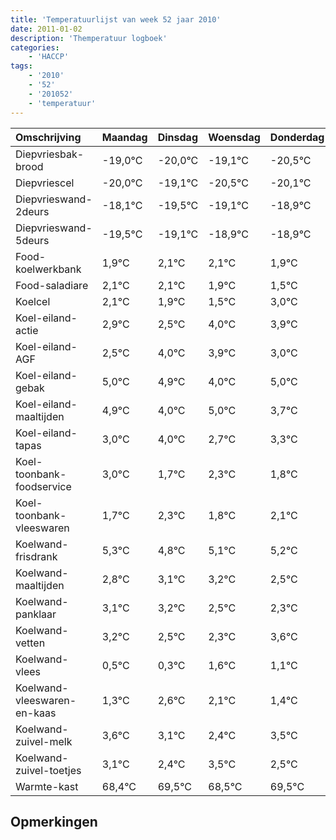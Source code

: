 ```yaml
---
title: 'Temperatuurlijst van week 52 jaar 2010'
date: 2011-01-02
description: 'Themperatuur logboek'
categories:
    - 'HACCP'
tags:
    - '2010'
    - '52'
    - '201052'
    - 'temperatuur'
---
```

|Omschrijving|Maandag|Dinsdag|Woensdag|Donderdag|Vrijdag|Zaterdag|Zondag|
|:---|:---|:---|:---|:---|:---|:---|:---|
|Diepvriesbak-brood|-19,0°C|-20,0°C|-19,1°C|-20,5°C|-20,1°C|-19,9°C|-19,9°C|
|Diepvriescel|-20,0°C|-19,1°C|-20,5°C|-20,1°C|-19,9°C|-19,9°C|-20,1°C|
|Diepvrieswand-2deurs|-18,1°C|-19,5°C|-19,1°C|-18,9°C|-18,9°C|-19,1°C|-19,5°C|
|Diepvrieswand-5deurs|-19,5°C|-19,1°C|-18,9°C|-18,9°C|-19,1°C|-19,5°C|-18,0°C|
|Food-koelwerkbank|1,9°C|2,1°C|2,1°C|1,9°C|1,5°C|3,0°C|2,9°C|
|Food-saladiare|2,1°C|2,1°C|1,9°C|1,5°C|3,0°C|2,9°C|2,0°C|
|Koelcel|2,1°C|1,9°C|1,5°C|3,0°C|2,9°C|2,0°C|3,0°C|
|Koel-eiland-actie|2,9°C|2,5°C|4,0°C|3,9°C|3,0°C|4,0°C|2,7°C|
|Koel-eiland-AGF|2,5°C|4,0°C|3,9°C|3,0°C|4,0°C|2,7°C|3,3°C|
|Koel-eiland-gebak|5,0°C|4,9°C|4,0°C|5,0°C|3,7°C|4,3°C|3,8°C|
|Koel-eiland-maaltijden|4,9°C|4,0°C|5,0°C|3,7°C|4,3°C|3,8°C|4,1°C|
|Koel-eiland-tapas|3,0°C|4,0°C|2,7°C|3,3°C|2,8°C|3,1°C|3,2°C|
|Koel-toonbank-foodservice|3,0°C|1,7°C|2,3°C|1,8°C|2,1°C|2,2°C|1,5°C|
|Koel-toonbank-vleeswaren|1,7°C|2,3°C|1,8°C|2,1°C|2,2°C|1,5°C|1,3°C|
|Koelwand-frisdrank|5,3°C|4,8°C|5,1°C|5,2°C|4,5°C|4,3°C|5,6°C|
|Koelwand-maaltijden|2,8°C|3,1°C|3,2°C|2,5°C|2,3°C|3,6°C|3,1°C|
|Koelwand-panklaar|3,1°C|3,2°C|2,5°C|2,3°C|3,6°C|3,1°C|2,4°C|
|Koelwand-vetten|3,2°C|2,5°C|2,3°C|3,6°C|3,1°C|2,4°C|3,5°C|
|Koelwand-vlees|0,5°C|0,3°C|1,6°C|1,1°C|0,4°C|1,5°C|0,5°C|
|Koelwand-vleeswaren-en-kaas|1,3°C|2,6°C|2,1°C|1,4°C|2,5°C|1,5°C|2,5°C|
|Koelwand-zuivel-melk|3,6°C|3,1°C|2,4°C|3,5°C|2,5°C|3,5°C|2,2°C|
|Koelwand-zuivel-toetjes|3,1°C|2,4°C|3,5°C|2,5°C|3,5°C|2,2°C|3,1°C|
|Warmte-kast|68,4°C|69,5°C|68,5°C|69,5°C|68,2°C|69,1°C|70,0°C|

## Opmerkingen


